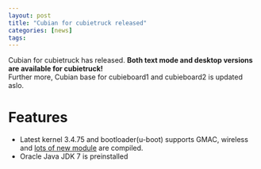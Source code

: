 ```yaml
---
layout: post
title: "Cubian for cubietruck released"
categories: [news]
tags:
---
```

Cubian for cubietruck has released. **Both text mode and desktop versions are available for cubietruck!**  
Further more, Cubian base for cubieboard1 and cubieboard2 is updated aslo.

# Features
* Latest kernel 3.4.75 and bootloader(u-boot) supports GMAC, wireless and [lots of new module](https://github.com/cubieplayer/Cubian/issues?labels=module+request&page=1&state=closed) are compiled.
* Oracle Java JDK 7 is preinstalled
